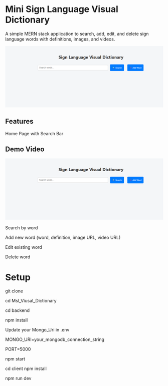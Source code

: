 # Mini Sign Language Visual Dictionary

A simple MERN stack application to search, add, edit, and delete sign language words with definitions, images, and videos.

![Screenshot](client/public/img-1.png)

## Features
Home Page with Search Bar

## Demo Video
[![Watch the video](https://github.com/NaVeeNThiYaGu/Msl_Visual_Dictionary/blob/master/client/public/img-1.png)](https://github.com/NaVeeNThiYaGu/Msl_Visual_Dictionary/blob/master/client/public/2025-05-26%2015-50-36.mp4)


Search by word

Add new word (word, definition, image URL, video URL)

Edit existing word

Delete word

# Setup

git clone 

cd Msl_Viusal_Dictionary

cd backend

npm install

Update your Mongo_Uri in .env

MONGO_URI=your_mongodb_connection_string

PORT=5000

npm start

cd client
npm install

npm run dev
